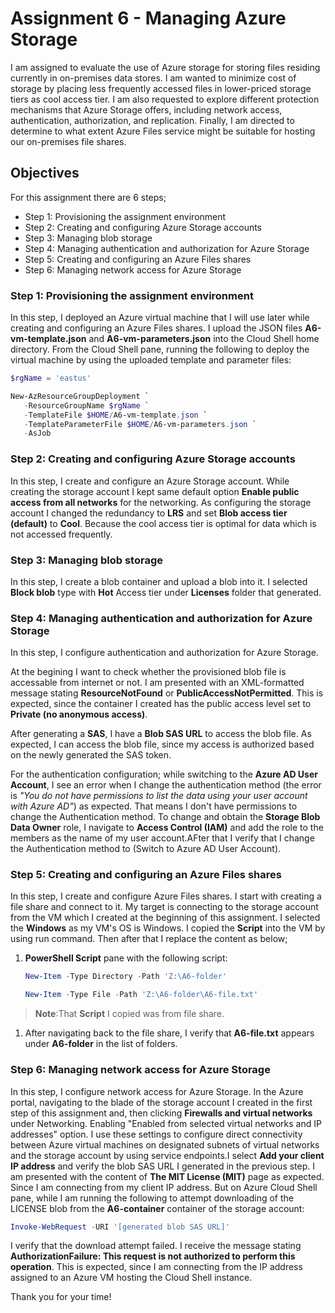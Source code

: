 # Assignment 6 - Managing Azure Storage

I am assigned to evaluate the use of Azure storage for storing files residing currently in on-premises data stores.
I am wanted to minimize cost of storage by placing less frequently accessed files in lower-priced storage tiers as cool access tier.
I am also requested to explore different protection mechanisms that Azure Storage offers, including network access, authentication, authorization, and replication.
Finally, I am directed to determine to what extent Azure Files service might be suitable for hosting our on-premises file shares.

## Objectives

For this assignment there are 6 steps;

+ Step 1: Provisioning the assignment environment
+ Step 2: Creating and configuring Azure Storage accounts
+ Step 3: Managing blob storage
+ Step 4: Managing authentication and authorization for Azure Storage
+ Step 5: Creating and configuring an Azure Files shares
+ Step 6: Managing network access for Azure Storage

### Step 1: Provisioning the assignment environment

In this step, I deployed an Azure virtual machine that I will use later while creating and configuring an Azure Files shares. I upload the JSON files **A6-vm-template.json** and **A6-vm-parameters.json** into the Cloud Shell home directory. From the Cloud Shell pane, running the following to deploy the virtual machine by using the uploaded template and parameter files:

   ```powershell
   $rgName = 'eastus'
   ```

   ```powershell
   New-AzResourceGroupDeployment `
      -ResourceGroupName $rgName `
      -TemplateFile $HOME/A6-vm-template.json `
      -TemplateParameterFile $HOME/A6-vm-parameters.json `
      -AsJob
   ```

### Step 2: Creating and configuring Azure Storage accounts

In this step, I create and configure an Azure Storage account. While creating the storage account I kept same default option **Enable public access from all networks** for the networking. As configuring the storage account I changed the redundancy to **LRS** and set **Blob access tier (default)** to **Cool**. Because the cool access tier is optimal for data which is not accessed frequently.

### Step 3: Managing blob storage

In this step, I create a blob container and upload a blob into it. I selected **Block blob** type with **Hot** Access tier under **Licenses** folder that generated.

### Step 4: Managing authentication and authorization for Azure Storage

In this step, I configure authentication and authorization for Azure Storage.

At the begining I want to check whether the provisioned blob file is accessable from internet or not. I am presented with an XML-formatted message stating **ResourceNotFound** or **PublicAccessNotPermitted**. This is expected, since the container I created has the public access level set to **Private (no anonymous access)**.

After generating a **SAS**, I have a **Blob SAS URL** to access the blob file. As expected, I can access the blob file, since my access is authorized based on the newly generated the SAS token.

For the authentication configuration; while switching to the **Azure AD User Account**, I see an error when I change the authentication method (the error is *"You do not have permissions to list the data using your user account with Azure AD"*) as expected. That means I don't have permissions to change the Authentication method.
To change and obtain the **Storage Blob Data Owner** role, I navigate to **Access Control (IAM)** and add the role to the members as the name of my user account.AFter that I verify that I change the Authentication method to (Switch to Azure AD User Account).

### Step 5: Creating and configuring an Azure Files shares

In this step, I create and configure Azure Files shares. I start with creating a file share and connect to it. My target is connecting to the storage account from the VM which I created at the beginning of this assignment. I selected the **Windows** as my VM's OS is Windows. I copied the **Script** into the VM by using run command. Then after that I replace the content as below;
1. **PowerShell Script** pane with the following script:

   ```powershell
   New-Item -Type Directory -Path 'Z:\A6-folder'

   New-Item -Type File -Path 'Z:\A6-folder\A6-file.txt'
   ```
> **Note**:That **Script** I copied was from file share.

1. After navigating back to the file share, I verify that **A6-file.txt** appears under **A6-folder** in the list of folders.

### Step 6: Managing network access for Azure Storage

In this step, I configure network access for Azure Storage. In the Azure portal, navigating to the blade of the storage account I created in the first step of this assignment and, then clicking **Firewalls and virtual networks** under Networking. Enabling "Enabled from selected virtual networks and IP addresses" option. I use these settings to configure direct connectivity between Azure virtual machines on designated subnets of virtual networks and the storage account by using service endpoints.I select **Add your client IP address** and verify the blob SAS URL I generated in the previous step. I am presented with the content of **The MIT License (MIT)** page as expected. Since I am connecting from my client IP address.
But on Azure Cloud Shell pane, while I am running the following to attempt downloading of the LICENSE blob from the **A6-container** container of the storage account:

   ```powershell
   Invoke-WebRequest -URI '[generated blob SAS URL]'
   ```
I verify that the download attempt failed. I receive the message stating **AuthorizationFailure: This request is not authorized to perform this operation**. This is expected, since I am connecting from the IP address assigned to an Azure VM hosting the Cloud Shell instance.

Thank you for your time!
